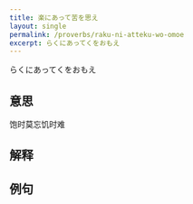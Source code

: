 ```yaml
---
title: 楽にあって苦を思え
layout: single
permalink: /proverbs/raku-ni-atteku-wo-omoe
excerpt: らくにあってくをおもえ
---
```


らくにあってくをおもえ

## 意思

饱时莫忘饥时难

## 解释

## 例句

